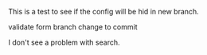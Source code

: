 This is a test to see if the config will be hid in new branch.

validate form branch change to commit

I don't see a problem with search.